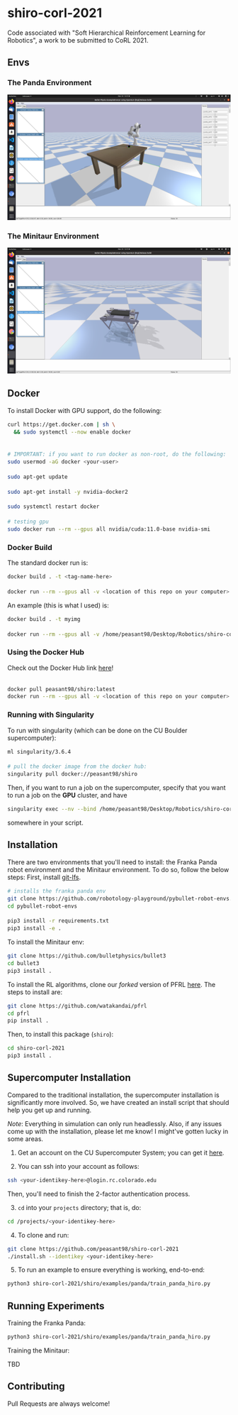 # shiro-corl-2021
Code associated with "Soft Hierarchical Reinforcement Learning for Robotics", a work to be submitted to CoRL 2021.

## Envs

### The Panda Environment

![](imgs/panda_env.png)

### The Minitaur Environment

![](imgs/minitaur_env.png)

## Docker

To install Docker with GPU support, do the following:

```sh
curl https://get.docker.com | sh \
  && sudo systemctl --now enable docker


# IMPORTANT: if you want to run docker as non-root, do the following:
sudo usermod -aG docker <your-user>

sudo apt-get update

sudo apt-get install -y nvidia-docker2

sudo systemctl restart docker

# testing gpu
sudo docker run --rm --gpus all nvidia/cuda:11.0-base nvidia-smi

```

### Docker Build

The standard docker run is:

```sh
docker build . -t <tag-name-here>

docker run --rm --gpus all -v <location of this repo on your computer>:/shiro-corl-2021 -t -i --user "$(id -u)" <tag-name-here> bash /shiro-corl-2021/run_container.sh

```

An example (this is what I used) is:

```sh
docker build . -t myimg

docker run --rm --gpus all -v /home/peasant98/Desktop/Robotics/shiro-corl-2021:/shiro-corl-2021 -t -i --user "$(id -u)" myimg bash /shiro-corl-2021/run_container.sh

```

### Using the Docker Hub

Check out the Docker Hub link [here](https://hub.docker.com/r/peasant98/shiro)!

```sh

docker pull peasant98/shiro:latest
docker run --rm --gpus all -v <location of this repo on your computer>:/shiro-corl-2021 -t -i --user "$(id -u)" peasant98/shiro:latest bash /shiro-corl-2021/run_container.sh

```

### Running with Singularity
To run with singularity (which can be done on the CU Boulder supercomputer):

```sh
ml singularity/3.6.4

# pull the docker image from the docker hub:
singularity pull docker://peasant98/shiro
```

Then, if you want to run a job on the supercomputer, specify that you want to run a job on the **GPU** cluster, and have

```sh
singularity exec --nv --bind /home/peasant98/Desktop/Robotics/shiro-corl-2021:/shiro-corl-2021 shiro.simg bash /shiro-corl-2021/run_container.sh
```

somewhere in your script.

## Installation 

There are two environments that you'll need to install: the Franka Panda robot
environment and the Minitaur environment. To do so, follow the below steps:
First, install [git-lfs](https://git-lfs.github.com/).

```sh
# installs the franka panda env
git clone https://github.com/robotology-playground/pybullet-robot-envs.git
cd pybullet-robot-envs

pip3 install -r requirements.txt
pip3 install -e .
```

To install the Minitaur env:

```sh
git clone https://github.com/bulletphysics/bullet3
cd bullet3
pip3 install .
```

To install the RL algorithms, clone our *forked* version of PFRL
[here](https://github.com/watakandai/pfrl). The steps to install are:

```sh
git clone https://github.com/watakandai/pfrl
cd pfrl
pip install .

```

Then, to install this package (`shiro`):

```sh
cd shiro-corl-2021
pip3 install .
```

## Supercomputer Installation

Compared to the traditional installation, the supercomputer installation
is significantly more involved. So, we have created an install script that should help you get up and running.

*Note*: Everything in simulation can only run headlessly. Also, if any issues
come up with the installation, please let me know! I might've gotten lucky in some areas.

1. Get an account on the CU Supercomputer System; you can
get it [here](https://curc.readthedocs.io/en/latest/access/logging-in.html).

2. You can ssh into your account as follows:

```sh
ssh <your-identikey-here>@login.rc.colorado.edu
```

Then, you'll need to finish the 2-factor authentication process.

3. `cd` into your `projects` directory; that is, do:

```sh
cd /projects/<your-identikey-here>
```

4. To clone and run:

```sh
git clone https://github.com/peasant98/shiro-corl-2021
./install.sh --identikey <your-identikey-here>

```

5. To run an example to ensure everything is working, end-to-end:

```sh
python3 shiro-corl-2021/shiro/examples/panda/train_panda_hiro.py
```

## Running Experiments

Training the Franka Panda:
```sh
python3 shiro-corl-2021/shiro/examples/panda/train_panda_hiro.py
```

Training the Minitaur:

TBD




## Contributing

Pull Requests are always welcome!